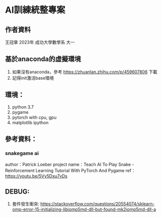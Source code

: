 # AI訓練統整專案

## 作者資料
王冠章
2023年 成功大學數學系 大一

## 基於anaconda的虛擬環境

1. 如果沒有anaconda，參考 https://zhuanlan.zhihu.com/p/459607806 下載
2. 記得init激活base環境

## 環境：
1. python 3.7
2. pygame
3. pytorch with cpu, gpu
4. matplotlib ipython

## 參考資料：
### snakegame ai
author：Patrick Loeber 
project name：Teach AI To Play Snake - Reinforcement Learning Tutorial With PyTorch And Pygame
ref：https://youtu.be/5Vy5Dxu7vDs

## DEBUG:
1. 套件發生衝突: https://stackoverflow.com/questions/20554074/sklearn-omp-error-15-initializing-libiomp5md-dll-but-found-mk2iomp5md-dll-a